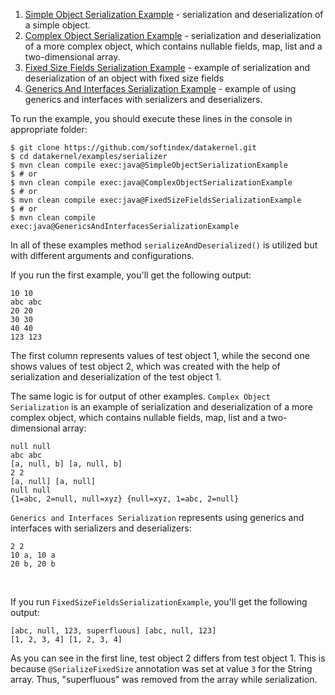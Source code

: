 1. [Simple Object Serialization Example](https://github.com/softindex/datakernel/blob/master/examples/serializer/src/main/java/io/datakernel/examples/SimpleObjectSerializationExample.java) - 
serialization and deserialization of a simple object.
2. [Complex Object Serialization Example](https://github.com/softindex/datakernel/blob/master/examples/serializer/src/main/java/io/datakernel/examples/ComplexObjectSerializationExample.java) - 
serialization and deserialization of a more complex object, which contains nullable fields, map, list and a two-dimensional array.
3. [Fixed Size Fields Serialization Example](https://github.com/softindex/datakernel/blob/master/examples/serializer/src/main/java/io/datakernel/examples/FixedSizeFieldsSerializationExample.java) - 
example of serialization and deserialization of an object with fixed size fields
4. [Generics And Interfaces Serialization Example](https://github.com/softindex/datakernel/blob/master/examples/serializer/src/main/java/io/datakernel/examples/GenericsAndInterfacesSerializationExample.java) - 
example of using generics and interfaces with serializers and deserializers.

To run the example, you should execute these lines in the console in appropriate folder:
```
$ git clone https://github.com/softindex/datakernel.git
$ cd datakernel/examples/serializer
$ mvn clean compile exec:java@SimpleObjectSerializationExample
$ # or
$ mvn clean compile exec:java@ComplexObjectSerializationExample
$ # or
$ mvn clean compile exec:java@FixedSizeFieldsSerializationExample
$ # or
$ mvn clean compile exec:java@GenericsAndInterfacesSerializationExample
```
In all of these examples method `serializeAndDeserialized()` is utilized but with different arguments and configurations.
 
If you run the first example, you'll get the following output:
```
10 10
abc abc
20 20
30 30
40 40
123 123
```
The first column represents values of test object 1, while the second one shows values of test object 2, which was 
created with the help of serialization and deserialization of the test object 1.

The same logic is for output of other examples. `Complex Object Serialization` is an example of serialization and 
deserialization of a more complex object, which contains nullable fields, map, list and a two-dimensional array:
```
null null
abc abc
[a, null, b] [a, null, b]
2 2
[a, null] [a, null]
null null
{1=abc, 2=null, null=xyz} {null=xyz, 1=abc, 2=null}
```
`Generics and Interfaces Serialization` represents using generics and interfaces with serializers and deserializers:
```
2 2
10 a, 10 a
20 b, 20 b
```
<br>

If you run `FixedSizeFieldsSerializationExample`, you'll get the following output:
```
[abc, null, 123, superfluous] [abc, null, 123]
[1, 2, 3, 4] [1, 2, 3, 4]
```
As you can see in the first line, test object 2 differs from test object 1. This is because `@SerializeFixedSize` 
annotation  was set at value `3` for the String array. Thus, "superfluous" was removed from the array while serialization.